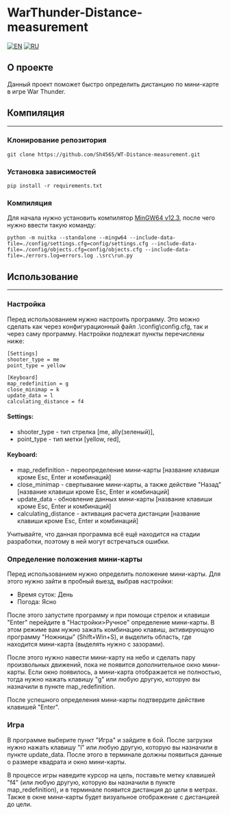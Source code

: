
# WarThunder-Distance-measurement

[![EN](https://img.shields.io/badge/lang-EN-blue.svg)](docs/en.md)
[![RU](https://img.shields.io/badge/lang-RU-red.svg)](docs/ru.md)

## О проекте
Данный проект поможет быстро определить дистанцию по мини-карте в игре War Thunder.

## Компиляция
___

### Клонирование репозитория
```shell
git clone https://github.com/Sh4565/WT-Distance-measurement.git
```

### Установка зависимостей
```shell
pip install -r requirements.txt
```

### Компиляция
Для начала нужно установить компилятор [MinGW64 v12.3](https://objects.githubusercontent.com/github-production-release-asset-2e65be/220996547/86825ef3-e192-47cb-a35b-6534c686ac07?X-Amz-Algorithm=AWS4-HMAC-SHA256&X-Amz-Credential=releaseassetproduction%2F20240803%2Fus-east-1%2Fs3%2Faws4_request&X-Amz-Date=20240803T124102Z&X-Amz-Expires=300&X-Amz-Signature=27bcd64354dac92c70216813768d49896ab4dd45b5a1daa4c3e694120fcdae69&X-Amz-SignedHeaders=host&actor_id=77664190&key_id=0&repo_id=220996547&response-content-disposition=attachment%3B%20filename%3Dwinlibs-x86_64-posix-seh-gcc-12.3.0-llvm-16.0.4-mingw-w64ucrt-11.0.0-r1.7z&response-content-type=application%2Foctet-stream), 
после чего нужно ввести такую команду:
```shell
python -m nuitka --standalone --mingw64 --include-data-file=./config/settings.cfg=config/settings.cfg --include-data-file=./config/objects.cfg=config/objects.cfg --include-data-file=./errors.log=errors.log .\src\run.py
```

## Использование
___

### Настройка
Перед использованием нужно настроить программу. Это можно сделать как через конфигурационный файл .\config\config.cfg, так и через саму программу.
Настройки подлежат пункты перечислены ниже:
```commandline
[Settings]
shooter_type = me
point_type = yellow

[Keyboard]
map_redefinition = g
close_minimap = k
update_data = l
calculating_distance = f4
```

#### Settings:
- shooter_type - тип стрелка [me, ally(зеленый)],
- point_type - тип метки [yellow, red],
#### Keyboard:
- map_redefinition - переопределение мини-карты [название клавиши кроме Esc, Enter и комбинаций]
- close_minimap - свертывание мини-карты, а также действие "Назад" [название клавиши кроме Esc, Enter и комбинаций]
- update_data - обновление данных мини-карты [название клавиши кроме Esc, Enter и комбинаций]
- calculating_distance - активация расчета дистанции [название клавиши кроме Esc, Enter и комбинаций]

Учитывайте, что данная программа всё ещё находится на стадии разработки, поэтому в ней могут встречаться ошибки.

### Определение положения мини-карты
Перед использованием нужно определить положение мини-карты.
Для этого нужно зайти в пробный выезд, выбрав настройки:
- Время суток: День
- Погода: Ясно

После этого запустите программу и при помощи стрелок и клавиши "Enter" перейдите в "Настройки>Ручное" определение мини-карты.
В этом режиме вам нужно зажать комбинацию клавиш, активирующую программу "Ножницы" (Shift+Win+S), и выделить область, где находится мини-карта (выделять нужно с зазорами).

После этого нужно навести мини-карту на небо и сделать пару произвольных движений, пока не появится дополнительное окно мини-карты.
Если окно появилось, а мини-карта отображается не полностью, тогда нужно нажать клавишу "g" или любую другую, которую вы назначили в пункте map_redefinition.

После успешного определения мини-карты подтвердите действие клавишей "Enter".

### Игра
В программе выберите пункт "Игра" и зайдите в бой.
После загрузки нужно нажать клавишу "l" или любую другую, которую вы назначили в пункте update_data.
После этого в терминале должны появиться данные о размере квадрата и окно мини-карты.

В процессе игры наведите курсор на цель, поставьте метку клавишей "f4" (или любую другую, которую вы назначили в пункте map_redefinition),
и в терминале появится дистанция до цели в метрах. Также в окне мини-карты будет визуальное отображение с дистанцией до цели.
